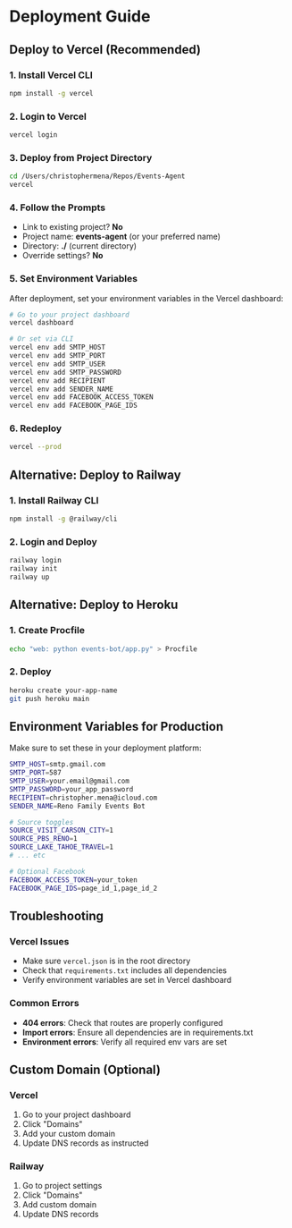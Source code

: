 # Deployment Guide

## Deploy to Vercel (Recommended)

### 1. Install Vercel CLI
```bash
npm install -g vercel
```

### 2. Login to Vercel
```bash
vercel login
```

### 3. Deploy from Project Directory
```bash
cd /Users/christophermena/Repos/Events-Agent
vercel
```

### 4. Follow the Prompts
- Link to existing project? **No**
- Project name: **events-agent** (or your preferred name)
- Directory: **./** (current directory)
- Override settings? **No**

### 5. Set Environment Variables
After deployment, set your environment variables in the Vercel dashboard:

```bash
# Go to your project dashboard
vercel dashboard

# Or set via CLI
vercel env add SMTP_HOST
vercel env add SMTP_PORT
vercel env add SMTP_USER
vercel env add SMTP_PASSWORD
vercel env add RECIPIENT
vercel env add SENDER_NAME
vercel env add FACEBOOK_ACCESS_TOKEN
vercel env add FACEBOOK_PAGE_IDS
```

### 6. Redeploy
```bash
vercel --prod
```

## Alternative: Deploy to Railway

### 1. Install Railway CLI
```bash
npm install -g @railway/cli
```

### 2. Login and Deploy
```bash
railway login
railway init
railway up
```

## Alternative: Deploy to Heroku

### 1. Create Procfile
```bash
echo "web: python events-bot/app.py" > Procfile
```

### 2. Deploy
```bash
heroku create your-app-name
git push heroku main
```

## Environment Variables for Production

Make sure to set these in your deployment platform:

```bash
SMTP_HOST=smtp.gmail.com
SMTP_PORT=587
SMTP_USER=your.email@gmail.com
SMTP_PASSWORD=your_app_password
RECIPIENT=christopher.mena@icloud.com
SENDER_NAME=Reno Family Events Bot

# Source toggles
SOURCE_VISIT_CARSON_CITY=1
SOURCE_PBS_RENO=1
SOURCE_LAKE_TAHOE_TRAVEL=1
# ... etc

# Optional Facebook
FACEBOOK_ACCESS_TOKEN=your_token
FACEBOOK_PAGE_IDS=page_id_1,page_id_2
```

## Troubleshooting

### Vercel Issues
- Make sure `vercel.json` is in the root directory
- Check that `requirements.txt` includes all dependencies
- Verify environment variables are set in Vercel dashboard

### Common Errors
- **404 errors**: Check that routes are properly configured
- **Import errors**: Ensure all dependencies are in requirements.txt
- **Environment errors**: Verify all required env vars are set

## Custom Domain (Optional)

### Vercel
1. Go to your project dashboard
2. Click "Domains"
3. Add your custom domain
4. Update DNS records as instructed

### Railway
1. Go to project settings
2. Click "Domains"
3. Add custom domain
4. Update DNS records
